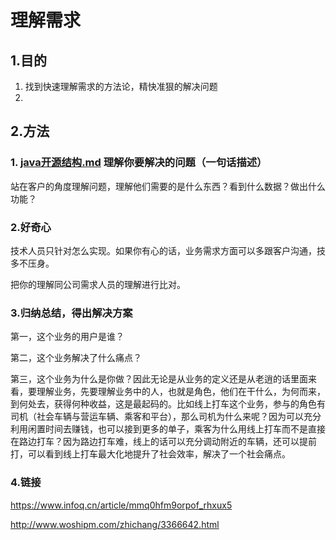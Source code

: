 # 理解需求

## 1.目的

1. 找到快速理解需求的方法论，精快准狠的解决问题
2. 

## 2.方法

### 1. [java开源结构.md](java开源结构.md) 理解你要解决的问题（一句话描述）

站在客户的角度理解问题，理解他们需要的是什么东西？看到什么数据？做出什么功能？

### 2.好奇心

技术人员只针对怎么实现。如果你有心的话，业务需求方面可以多跟客户沟通，技多不压身。

把你的理解同公司需求人员的理解进行比对。

### 3.归纳总结，得出解决方案

第一，这个业务的用户是谁？

第二，这个业务解决了什么痛点？

第三，这个业务为什么是你做？因此无论是从业务的定义还是从老逍的话里面来看，要理解业务，先要理解业务中的人，也就是角色，他们在干什么，为何而来，到何处去，获得何种收益，这是最起码的。比如线上打车这个业务，参与的角色有司机（社会车辆与营运车辆、乘客和平台），那么司机为什么来呢？因为可以充分利用闲置时间去赚钱，也可以接到更多的单子，乘客为什么用线上打车而不是直接在路边打车？因为路边打车难，线上的话可以充分调动附近的车辆，还可以提前打，可以看到线上打车最大化地提升了社会效率，解决了一个社会痛点。

### 4.链接

<https://www.infoq.cn/article/mmq0hfm9orpof_rhxux5>

<http://www.woshipm.com/zhichang/3366642.html>





